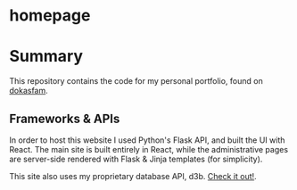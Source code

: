 # homepage

# Summary

This repository contains the code for my personal portfolio, found on [dokasfam](https://www.dokasfam.com).

## Frameworks & APIs

In order to host this website I used Python's Flask API, and built the UI with React. The main site is built entirely in React, while the administrative pages are server-side rendered with Flask & Jinja templates (for simplicity).

This site also uses my proprietary database API, d3b. [Check it out!](https://www.github.com/dokastho/d3b/). 
